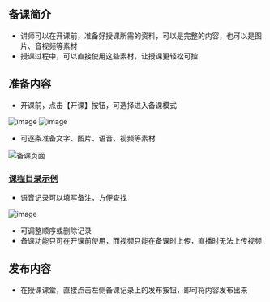## 备课简介

- 讲师可以在开课前，准备好授课所需的资料，可以是完整的内容，也可以是图片、音视频等素材
- 授课过程中，可以直接使用这些素材，让授课更轻松可控

## 准备内容

- 开课前，点击【开课】按钮，可选择进入备课模式

![image](img/screenshots/lesson-prepare-1.png)
![image](img/screenshots/lesson-prepare-2.png)

- 可逐条准备文字、图片、语音、视频等素材

![备课页面](img/screenshots/lesson-prepare-5.png)
### [课程目录示例](https://sandbox.yike.fm/lesson/detail?sn=L5b1b47f8008c6)

- 语音记录可以填写备注，方便查找

![image](img/screenshots/lesson-prepare-4.png)

- 可调整顺序或删除记录
- 备课功能只可在开课前使用，而视频只能在备课时上传，直播时无法上传视频

## 发布内容

- 在授课课堂，直接点击左侧备课记录上的发布按钮，即可将内容发布出来
